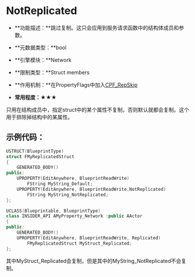 # NotReplicated

- **功能描述：**跳过复制。这只会应用到服务请求函数中的结构体成员和参数。

- **元数据类型：**bool
- **引擎模块：**Network
- **限制类型：**Struct members
- **作用机制：**在PropertyFlags中加入[CPF_RepSkip](../../../Flags/EPropertyFlags/CPF_RepSkip.md)
- **常用程度：**★★★

只用在结构成员中，指定struct中的某个属性不复制，否则默认就都会复制。这个用于排除掉结构中的某属性。

## 示例代码：

```cpp
USTRUCT(BlueprintType)
struct FMyReplicatedStruct
{
	GENERATED_BODY()
public:
	UPROPERTY(EditAnywhere, BlueprintReadWrite)
		FString MyString_Default;
	UPROPERTY(EditAnywhere, BlueprintReadWrite,NotReplicated)
		FString MyString_NotReplicated;
};

UCLASS(Blueprintable, BlueprintType)
class INSIDER_API AMyProperty_Network :public AActor
{
public:
	GENERATED_BODY()
	UPROPERTY(EditAnywhere, BlueprintReadWrite, Replicated)
		FMyReplicatedStruct MyStruct_Replicated;
};
```

其中MyStruct_Replicated会复制，但是其中的MyString_NotReplicated不会复制。
